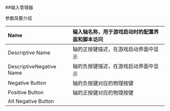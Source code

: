 ##输入管理器

参数简要介绍


|Name|输入轴名称，用于游戏启动时的配置界面和脚本访问|
|:--|:--|
|Descriptive Name|轴的正按键描述，在游戏启动界面中显示|
|DescriptiveNegative Name|轴的负按键描述，在游戏启动界面中显示|
|Negative Button|轴的负按键对应的物理按键|
|Positive Button|轴的正按键对应的物理按键|
|Alt Negative Button||